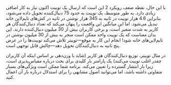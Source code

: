 با این حال، نقطه ضعف رویکرد 2 این است که ارسال یک توییت اکنون نیاز به کار اضافی زیادی دارد. به طور متوسط، یک توییت به حدود 75 دنبال‌کننده تحویل داده می‌شود، بنابراین 4.6 هزار توییت در ثانیه به 345 هزار نوشتن در ثانیه در کش‌های تایم‌لاین خانه تبدیل می‌شود. اما این میانگین این واقعیت را پنهان می‌کند که تعداد دنبال‌کنندگان هر کاربر به شدت متغیر است، و برخی کاربران بیش از 30 میلیون دنبال‌کننده دارند. این بدان معناست که یک توییت واحد ممکن است منجر به بیش از 30 میلیون نوشتن در تایم‌لاین‌های خانه شود! انجام این کار به موقع—توییتر تلاش می‌کند توییت‌ها را در عرض پنج ثانیه به دنبال‌کنندگان تحویل دهد—چالش قابل توجهی است.

در مثال توییتر، توزیع دنبال‌کنندگان هر کاربر (شاید با وزن‌دهی بر اساس اینکه آن کاربران چقدر اغلب توییت می‌کنند) یک پارامتر بار کلیدی برای بحث درباره مقیاس‌پذیری است، زیرا بار انتشار گسترده را تعیین می‌کند. برنامه شما ممکن است ویژگی‌های بسیار متفاوتی داشته باشد، اما می‌توانید اصول مشابهی را برای استدلال درباره بار آن اعمال کنید. 